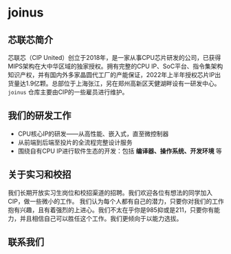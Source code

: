 # joinus

## 芯联芯简介
芯联芯（CIP United）创立于2018年，是一家从事CPU芯片研发的公司，已获得MIPS架构在大中华区域的独家授权。拥有完整的CPU IP、SoC平台、指令集架构知识产权，并有国内外多家晶圆代工厂的产能保证，2022年上半年授权芯片IP出货量达1.9亿颗。总部位于上海张江，另在郑州高新区天健湖畔设有一研发中心。
`joinus` 仓库主要由CIP的一些雇员进行维护。

## 我们的研发工作
* CPU核心IP的研发——从高性能、嵌入式，直至微控制器
* 从前端到后端至投片的全流程完整设计服务
* 围绕自有CPU IP进行软件生态的开发：包括 **编译器、操作系统、开发环境** 等

## 关于实习和校招
我们长期开放实习生岗位和校招渠道的招聘。我们欢迎各位有想法的同学加入CIP，做一些微小的工作。
我们认为每个人都有自己的潜力，只要你对我们的工作抱有兴趣，且有着强烈的上进心。我们不太在乎你是985抑或是211，只要你有能力，并且相信自己可以胜任这个工作。我们更倾向于以能力选拔。

## 联系我们
